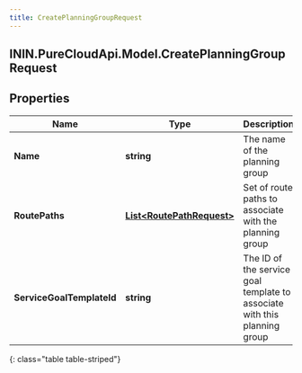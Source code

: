 ```yaml
---
title: CreatePlanningGroupRequest
---
```

## ININ.PureCloudApi.Model.CreatePlanningGroupRequest

## Properties

|Name | Type | Description | Notes|
|------------ | ------------- | ------------- | -------------|
| **Name** | **string** | The name of the planning group | |
| **RoutePaths** | [**List&lt;RoutePathRequest&gt;**](RoutePathRequest.html) | Set of route paths to associate with the planning group | |
| **ServiceGoalTemplateId** | **string** | The ID of the service goal template to associate with this planning group | |
{: class="table table-striped"}


